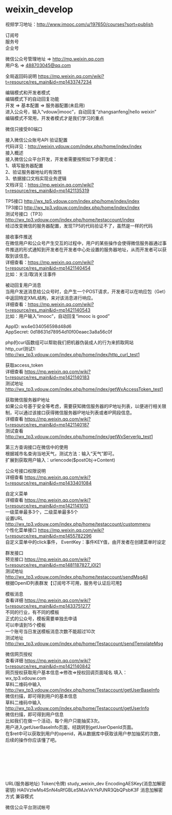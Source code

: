 # weixin_develop
视频学习地址：http://www.imooc.com/u/197650/courses?sort=publish

订阅号 <br>
服务号 <br>
企业号 <br>

微信公众号管理地址 => http://mp.weixin.qq.com <br>
用户名 => 488703045@qq.com <br>

全局返回码说明 https://mp.weixin.qq.com/wiki?t=resource/res_main&id=mp1433747234  <br>

编辑模式和开发者模式 <br>
编辑模式下的自动回复功能 <br>
开发 => 基本配置 => 服务器配置(未启用) <br>
进入公众号，输入“vdouw|imooc”，自动回复“zhangsanfeng|hello weixin” <br>
编辑模式不常用，开发者模式才是我们学习的重点 <br>

微信只接受80端口 <br>

接入微信公众账号API 验证配置 <br>
代码详见：http://weixin.vdouw.com/index.php/home/index/index <br>
接入概述 <br>
接入微信公众平台开发，开发者需要按照如下步骤完成： <br>
1、填写服务器配置 <br>
2、验证服务器地址的有效性 <br>
3、依据接口文档实现业务逻辑 <br>
文档详见：https://mp.weixin.qq.com/wiki?t=resource/res_main&id=mp1421135319 <br>

TP5接口 http://wx_tp5.vdouw.com/index.php/home/index/index <br>
TP3接口 http://wx_tp3.vdouw.com/index.php/home/index/index <br>
测试号接口（TP3） http://wx_tp3.vdouw.com/index.php/home/testaccount/index  <br>
经过改变微信的服务器配置，发现TP5的代码验证不了，虽然是一样的代码 <br>

接收事件推送 <br>
在微信用户和公众号产生交互的过程中，用户的某些操作会使得微信服务器通过事件推送的形式通知到开发者在开发者中心处设置的服务器地址，从而开发者可以获取到该信息。 <br>
详细查看：https://mp.weixin.qq.com/wiki?t=resource/res_main&id=mp1421140454 <br>
比如：关注/取消关注事件 <br>

被动回复用户消息 <br>
当用户发送消息给公众号时，会产生一个POST请求，开发者可以在响应包（Get）中返回特定XML结构，来对该消息进行响应。 <br>
详细查看：https://mp.weixin.qq.com/wiki?t=resource/res_main&id=mp1421140543 <br>
比如：用户输入“imooc”，自动回复“imooc is good” <br>

AppID: wx4e034056598d48d6 <br>
AppSecret: 0d18631d78954d10f00eaec3a8a56c0f <br>

php的curl函数组可以帮助我们把机器伪装成人的行为来抓取网站 <br>
http_curl测试1:  <br>
http://wx_tp3.vdouw.com/index.php/home/index/http_curl_test1 <br>

获取access_token <br>
详细查看 https://mp.weixin.qq.com/wiki?t=resource/res_main&id=mp1421140183 <br>
测试地址 http://wx_tp3.vdouw.com/index.php/home/index/getWxAccessToken_test1 <br>

获取微信服务器IP地址 <br>
如果公众号基于安全等考虑，需要获知微信服务器的IP地址列表，以便进行相关限制，可以通过该接口获得微信服务器IP地址列表或者IP网段信息。 <br>
详细查看 https://mp.weixin.qq.com/wiki?t=resource/res_main&id=mp1421140187 <br>
测试查看 http://wx_tp3.vdouw.com/index.php/home/index/getWxServerIp_test1 <br>

第三方查询接口在微信中的使用 <br>
根据城市名查询当地天气，测试方法：输入“天气”即可。 <br>
扩展到获取用户输入：urlencode($postObj->Content) <br>

公众号接口权限说明 <br>
详细查看 https://mp.weixin.qq.com/wiki?t=resource/res_main&id=mp1433401084 <br>

自定义菜单 <br>
详细查看 https://mp.weixin.qq.com/wiki?t=resource/res_main&id=mp1421141013 <br>
一级菜单最多3个，二级菜单最多5个 <br>
设置URL http://wx_tp3.vdouw.com/index.php/home/testaccount/custommenu <br>
个性化菜单接口 https://mp.weixin.qq.com/wiki?t=resource/res_main&id=mp1455782296  <br>
自定义菜单中的click事件，
EventKey：事件KEY值，由开发者在创建菜单时设定 <br>

群发接口 <br>
预览接口 https://mp.weixin.qq.com/wiki?t=resource/res_main&id=mp1481187827_i0l21 <br>
测试地址 http://wx_tp3.vdouw.com/index.php/home/testaccount/sendMsgAll <br>
根据OpenID列表群发【订阅号不可用，服务号认证后可用】  <br>

模板消息 <br>
查看详细 https://mp.weixin.qq.com/wiki?t=resource/res_main&id=mp1433751277 <br>
不同的行业，有不同的模板 <br>
正式的公众号，模板需要单独去申请 <br>
可以申请到15个模板 <br>
一个账号当日发送模板消息次数不能超过10次 <br>
测试地址 http://wx_tp3.vdouw.com/index.php/home/Testaccount/sendTemplateMsg <br>

微信网页授权 <br>
查看详细 https://mp.weixin.qq.com/wiki?t=resource/res_main&id=mp1421140842 <br>
网页授权获取用户基本信息=>修改=>授权回调页面域名 填入：wx_tp3.vdouw.com <br>
草料二维码中输入 http://wx_tp3.vdouw.com/index.php/home/Testaccount/getUserBaseInfo <br>
微信扫描，即可得到用户的基本信息  <br>
草料二维码中输入 http://wx_tp3.vdouw.com/index.php/home/Testaccount/getUserInfo <br>
微信扫描，即可得到用户信息  <br>
比如我们在做一个活动，每个用户只能抽奖3次。 <br>
用户进入getUserBaseInfo页面，经跳转到getUserOpenId页面。 <br>
在$ret中可以获取到用户的openid，再从数据库中获取该用户参加抽奖的次数，后续的操作你应该懂了吧。 <br>


















<br> <br> <br> <br> <br> <br>
URL(服务器地址)
Token(令牌) study_weixin_dev
EncodingAESKey(消息加解密密钥) HA0VzlwMs4SnN4sRfGBLeSMJxVkYkPJNR3QbQPsbK3F
消息加解密方式 兼容模式

微信公众平台测试帐号









